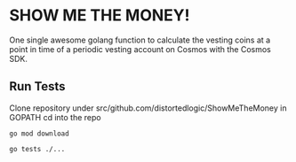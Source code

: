 # SHOW ME THE MONEY!
One single awesome golang function to calculate the vesting coins at a point in time of a periodic vesting account on Cosmos with the Cosmos SDK.

## Run Tests
Clone repository under src/github.com/distortedlogic/ShowMeTheMoney in GOPATH
cd into the repo

    go mod download

    go tests ./...